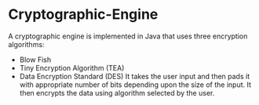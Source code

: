 # Cryptographic-Engine

A cryptographic engine is implemented in Java that uses three encryption algorithms:
- Blow Fish
- Tiny Encryption Algorithm (TEA) 
- Data Encryption Standard (DES) 
It takes the user input and then pads it with appropriate number of bits depending upon the size of the input. It then encrypts the data using algorithm selected by the user. 
